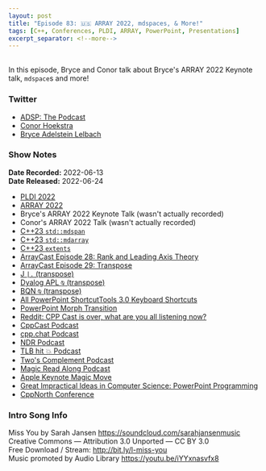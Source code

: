 ```yaml
---
layout: post
title: "Episode 83: 🇺🇸 ARRAY 2022, mdspaces, & More!"
tags: [C++, Conferences, PLDI, ARRAY, PowerPoint, Presentations]
excerpt_separator: <!--more-->
---
```


<div id="buzzsprout-player-10848407"></div><script src="https://www.buzzsprout.com/1501960/10848407-episode-83-array-2022-mdspaces-more.js?container_id=buzzsprout-player-10848407&player=small" type="text/javascript" charset="utf-8"></script>

<br>In this episode, Bryce and Conor talk about Bryce's ARRAY 2022 Keynote talk, `mdspace`s and more!
 
<!--more-->

### Twitter
 
* [ADSP: The Podcast](https://twitter.com/adspthepodcast)
* [Conor Hoekstra](https://twitter.com/code_report)
* [Bryce Adelstein Lelbach](https://twitter.com/blelbach)

### Show Notes
 
**Date Recorded:** 2022-06-13 <br>
**Date Released:** 2022-06-24
 
* [PLDI 2022](https://pldi22.sigplan.org/)
* [ARRAY 2022](https://pldi22.sigplan.org/home/ARRAY-2022)
* Bryce's ARRAY 2022 Keynote Talk (wasn't actually recorded)
* Conor's ARRAY 2022 Talk (wasn't actually recorded)
* [C++23 `std::mdspan`](https://www.open-std.org/jtc1/sc22/wg21/docs/papers/2021/p0009r13.html)
* [C++23 `std::mdarray`](https://isocpp.org/files/papers/D1684R0.html)
* [C++23 `extents`](https://www.open-std.org/jtc1/sc22/wg21/docs/papers/2021/p0009r13.html#wording)
* [ArrayCast Episode 28: Rank and Leading Axis Theory](https://www.arraycast.com/episodes/episode28-rank-and-leading-axis)
* [ArrayCast Episode 29: Transpose](https://www.arraycast.com/episodes/episode29-transpose)
* [J `|.` (transpose)](https://code.jsoftware.com/wiki/Vocabulary/bardot#dyadic)
* [Dyalog APL `⍉` (transpose)](https://help.dyalog.com/18.2/#Language/Primitive%20Functions/Transpose%20Dyadic.htm?Highlight=transpose)
* [BQN `⍉` (transpose)](https://mlochbaum.github.io/BQN/help/transpose_reorderaxes.html)
* [All PowerPoint ShortcutTools 3.0 Keyboard Shortcuts](https://www.shortcuttools.com/en/ms-powerpoint-shortcuts.html#allshortcuts)
* [PowerPoint Morph Transition](https://support.microsoft.com/en-us/office/use-the-morph-transition-in-powerpoint-8dd1c7b2-b935-44f5-a74c-741d8d9244ea)
* [Reddit: CPP Cast is over, what are you all listening now?](https://www.reddit.com/r/cpp/comments/v1hb9b/cpp_cast_is_over_what_are_you_all_listening_now/)
* [CppCast Podcast](https://www.cppcast.com/)
* [cpp.chat Podcast](https://cpp.chat/)
* [NDR Podcast](https://nodiagnosticrequired.tv/)
* [TLB hit 💥 Podcast](https://tlbh.it/)
* [Two's Complement Podcast](https://www.twoscomplement.org/)
* [Magic Read Along Podcast](http://www.magicreadalong.com/)
* [Apple Keynote Magic Move](https://business.tutsplus.com/tutorials/keynote-magic-move--cms-31554)
* [Great Impractical Ideas in Computer Science: PowerPoint Programming](https://www.youtube.com/watch?v=_3loq22TxSc)
* [CppNorth Conference](https://cppnorth.ca/)

### Intro Song Info
 
Miss You by Sarah Jansen https://soundcloud.com/sarahjansenmusic<br>
Creative Commons — Attribution 3.0 Unported — CC BY 3.0<br>
Free Download / Stream: http://bit.ly/l-miss-you<br>
Music promoted by Audio Library https://youtu.be/iYYxnasvfx8<br>